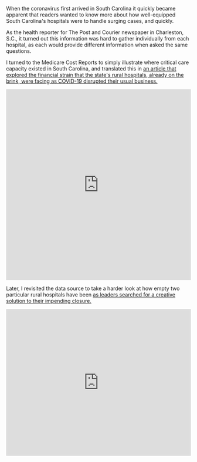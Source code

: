 When the coronavirus first arrived in South Carolina it quickly became apparent that readers wanted to know more about how well-equipped South Carolina's hospitals were to handle surging cases, and quickly.

As the health reporter for The Post and Courier newspaper in Charleston, S.C., it turned out this information was hard to gather individually from each hospital, as each would provide different information when asked the same questions.

I turned to the Medicare Cost Reports to simply illustrate where critical care capacity existed in South Carolina, and translated this in <a href = "https://www.postandcourier.com/health/covid19/coronavirus-may-be-pushing-some-sc-hospitals-closer-to-the-brink/article_b58c6608-737c-11ea-a2b3-930e635ba67a.html">an article that explored the financial strain that the state's rural hospitals, already on the brink, were facing as COVID-19 disrupted their usual business.</a>
<iframe width="100%" height="520" frameborder="0" src="https://mkwildeman.carto.com/builder/f684df37-11df-490e-a870-4fb079d9ef96/embed" allowfullscreen webkitallowfullscreen mozallowfullscreen oallowfullscreen msallowfullscreen></iframe>

Later, I revisited the data source to take a harder look at how empty two particular rural hospitals have been <a href="https://www.postandcourier.com/health/a-flood-almost-wiped-away-a-rural-hospital-5-years-later-sc-county-is-getting/article_e59ae17e-75ee-11eb-99f2-cbd0ea833fea.html">as leaders searched for a creative solution to their impending closure. </a>

<iframe title="Rural Williamsburg and Lake City hospitals aren't staying full, especially after 2015 flood
" aria-label="Interactive line chart" id="datawrapper-chart-3GJem" src="https://datawrapper.dwcdn.net/3GJem/1/" scrolling="no" frameborder="0" style="width: 0; min-width: 100% !important; border: none;" height="400"></iframe><script type="text/javascript">!function(){"use strict";window.addEventListener("message",(function(e){if(void 0!==e.data["datawrapper-height"]){var t=document.querySelectorAll("iframe");for(var a in e.data["datawrapper-height"])for(var r=0;r<t.length;r++){if(t[r].contentWindow===e.source)t[r].style.height=e.data["datawrapper-height"][a]+"px"}}}))}();
</script>
